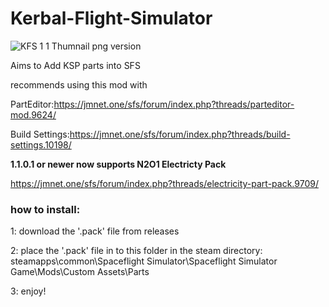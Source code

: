 # Kerbal-Flight-Simulator
![KFS 1 1 Thumnail png version](https://github.com/Mac33299/Kerbal-Flight-Simulator/assets/110599229/d7a90563-eb2e-4ef1-a9df-0083783cb9d9)

Aims to Add KSP parts into SFS

recommends using this mod with

PartEditor:https://jmnet.one/sfs/forum/index.php?threads/parteditor-mod.9624/

Build Settings:https://jmnet.one/sfs/forum/index.php?threads/build-settings.10198/

**1.1.0.1 or newer now supports N2O1 Electricty Pack**

https://jmnet.one/sfs/forum/index.php?threads/electricity-part-pack.9709/




### how to install:
  
1: download the '.pack' file from releases

2: place the '.pack' file in to this folder in the steam directory:
   steamapps\common\Spaceflight Simulator\Spaceflight Simulator Game\Mods\Custom Assets\Parts
   
3: enjoy!
